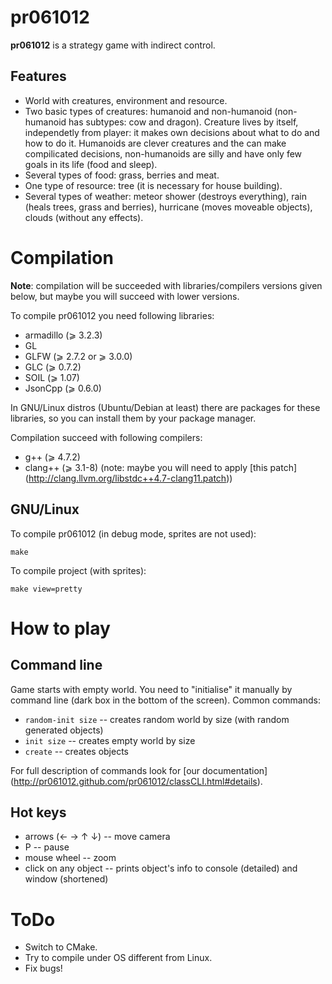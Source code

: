 pr061012
========

**pr061012** is a strategy game with indirect control.

Features
--------

* World with creatures, environment and resource.
* Two basic types of creatures: humanoid and non-humanoid (non-humanoid has
  subtypes: cow and dragon). Creature lives by itself, independetly from player:
  it makes own decisions about what to do and how to do it. Humanoids are clever
  creatures and the can make compilicated decisions, non-humanoids are silly and 
  have only few goals in its life (food and sleep).
* Several types of food: grass, berries and meat.
* One type of resource: tree (it is necessary for house building).
* Several types of weather: meteor shower (destroys everything), rain (heals
  trees, grass and berries), hurricane (moves moveable objects), clouds (without
  any effects).

Compilation
===========

**Note**: compilation will be succeeded with libraries/compilers versions given
below, but maybe you will succeed with lower versions.

To compile pr061012 you need following libraries:
* armadillo (⩾ 3.2.3)
* GL
* GLFW (⩾ 2.7.2 or ⩾ 3.0.0)
* GLC (⩾ 0.7.2)
* SOIL (⩾ 1.07)
* JsonCpp (⩾ 0.6.0)

In GNU/Linux distros (Ubuntu/Debian at least) there are packages for these
libraries, so you can install them by your package manager.

Compilation succeed with following compilers:
* g++ (⩾ 4.7.2)
* clang++ (⩾ 3.1-8) (note: maybe you will need to apply [this patch]
(http://clang.llvm.org/libstdc++4.7-clang11.patch))

GNU/Linux
---------

To compile pr061012 (in debug mode, sprites are not used):

    make

To compile project (with sprites):

    make view=pretty

How to play
===========

Command line
------------

Game starts with empty world. You need to "initialise" it manually by command
line (dark box in the bottom of the screen). Common commands:

* `random-init size` -- creates random world by size (with random generated
  objects)
* `init size` -- creates empty world by size
* `create` -- creates objects

For full description of commands look for [our documentation]
(http://pr061012.github.com/pr061012/classCLI.html#details).

Hot keys
--------

* arrows (← → ↑ ↓) -- move camera
* P -- pause
* mouse wheel -- zoom
* click on any object -- prints object's info to console (detailed) and window
  (shortened)

ToDo
====

* Switch to CMake.
* Try to compile under OS different from Linux.
* Fix bugs!
